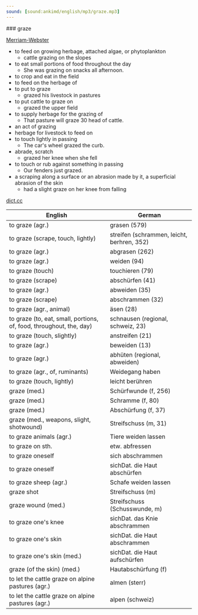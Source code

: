 ```yaml
---
sound: [sound:ankimd/english/mp3/graze.mp3]
---
```


\### graze

[Merriam-Webster](https://www.merriam-webster.com/dictionary/graze)

- to feed on growing herbage, attached algae, or phytoplankton
    - cattle grazing on the slopes
- to eat small portions of food throughout the day
    - She was grazing on snacks all afternoon.
- to crop and eat in the field
- to feed on the herbage of
- to put to graze
    - grazed his livestock in pastures
- to put cattle to graze on
    - grazed the upper field
- to supply herbage for the grazing of
    - That pasture will graze 30 head of cattle.
- an act of grazing
- herbage for livestock to feed on
- to touch lightly in passing
    - The car's wheel grazed the curb.
- abrade, scratch
    - grazed her knee when she fell
- to touch or rub against something in passing
    - Our fenders just grazed.
- a scraping along a surface or an abrasion made by it, a superficial abrasion of the skin
    - had a slight graze on her knee from falling

[dict.cc](https://www.dict.cc/graze)

| English        | German       |
| -------------- | ------------ |
| to graze (agr.) | grasen (579) |
| to graze (scrape, touch, lightly) | streifen (schrammen, leicht, berhren, 352) |
| to graze (agr.) | abgrasen (262) |
| to graze (agr.) | weiden (94) |
| to graze (touch) | touchieren (79) |
| to graze (scrape) | abschürfen (41) |
| to graze (agr.) | abweiden (35) |
| to graze (scrape) | abschrammen (32) |
| to graze (agr., animal) | äsen (28) |
| to graze (to, eat, small, portions, of, food, throughout, the, day) | schnausen (regional, schweiz, 23) |
| to graze (touch, slightly) | anstreifen (21) |
| to graze (agr.) | beweiden (13) |
| to graze (agr.) | abhüten (regional, abweiden) |
| to graze (agr., of, ruminants) | Weidegang haben |
| to graze (touch, lightly) | leicht berühren |
| graze (med.) | Schürfwunde (f, 256) |
| graze (med.) | Schramme (f, 80) |
| graze (med.) | Abschürfung (f, 37) |
| graze (med., weapons, slight, shotwound) | Streifschuss (m, 31) |
| to graze animals (agr.) | Tiere weiden lassen |
| to graze on sth. | etw. abfressen |
| to graze oneself | sich abschrammen |
| to graze oneself | sichDat. die Haut abschürfen |
| to graze sheep (agr.) | Schafe weiden lassen |
| graze shot | Streifschuss (m) |
| graze wound (med.) | Streifschuss (Schusswunde, m) |
| to graze one's knee | sichDat. das Knie abschrammen |
| to graze one's skin | sichDat. die Haut abschrammen |
| to graze one's skin (med.) | sichDat. die Haut aufschürfen |
| graze (of the skin) (med.) | Hautabschürfung (f) |
| to let the cattle graze on alpine pastures (agr.) | almen (sterr) |
| to let the cattle graze on alpine pastures (agr.) | alpen (schweiz) |
